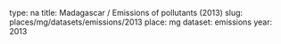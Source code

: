 type: na
title: Madagascar / Emissions of pollutants (2013)
slug: places/mg/datasets/emissions/2013
place: mg
dataset: emissions
year: 2013
